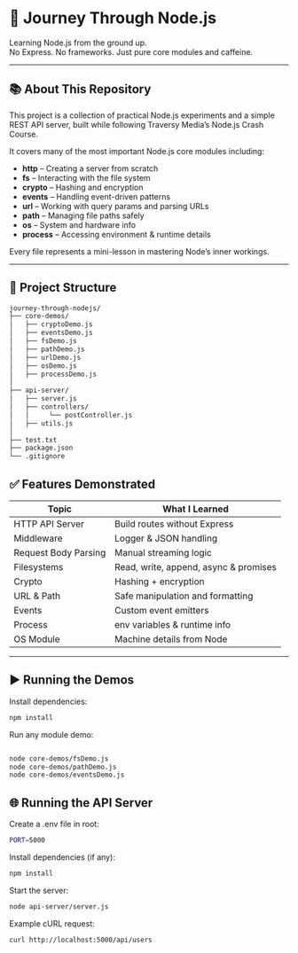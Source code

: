 # 🚀 Journey Through Node.js

Learning Node.js from the ground up.  
No Express. No frameworks. Just pure core modules and caffeine.

---

## 📚 About This Repository

This project is a collection of practical Node.js experiments and a simple REST API server, built while following Traversy Media’s Node.js Crash Course.

It covers many of the most important Node.js core modules including:

- **http** – Creating a server from scratch  
- **fs** – Interacting with the file system  
- **crypto** – Hashing and encryption  
- **events** – Handling event-driven patterns  
- **url** – Working with query params and parsing URLs  
- **path** – Managing file paths safely  
- **os** – System and hardware info  
- **process** – Accessing environment & runtime details  

Every file represents a mini-lesson in mastering Node’s inner workings.

---

## 🧩 Project Structure

```txt
journey-through-nodejs/
├── core-demos/
│   ├── cryptoDemo.js
│   ├── eventsDemo.js
│   ├── fsDemo.js
│   ├── pathDemo.js
│   ├── urlDemo.js
│   ├── osDemo.js
│   ├── processDemo.js
│
├── api-server/
│   ├── server.js
│   ├── controllers/
│   │     └── postController.js
│   ├── utils.js
│
├── test.txt
├── package.json
└── .gitignore
```

## ✅ Features Demonstrated

| Topic | What I Learned |
|------|----------------|
| HTTP API Server | Build routes without Express |
| Middleware | Logger & JSON handling |
| Request Body Parsing | Manual streaming logic |
| Filesystems | Read, write, append, async & promises |
| Crypto | Hashing + encryption |
| URL & Path | Safe manipulation and formatting |
| Events | Custom event emitters |
| Process | env variables & runtime info |
| OS Module | Machine details from Node |

---

## ▶️ Running the Demos

Install dependencies:

```bash
npm install
```

Run any module demo:
```bash

node core-demos/fsDemo.js
node core-demos/pathDemo.js
node core-demos/eventsDemo.js
```

## 🌐 Running the API Server

Create a .env file in root:

``` bash
PORT=5000
```
Install dependencies (if any):
``` bash
npm install
```
Start the server:

``` bash
node api-server/server.js
```

Example cURL request:

``` bash
curl http://localhost:5000/api/users
```
